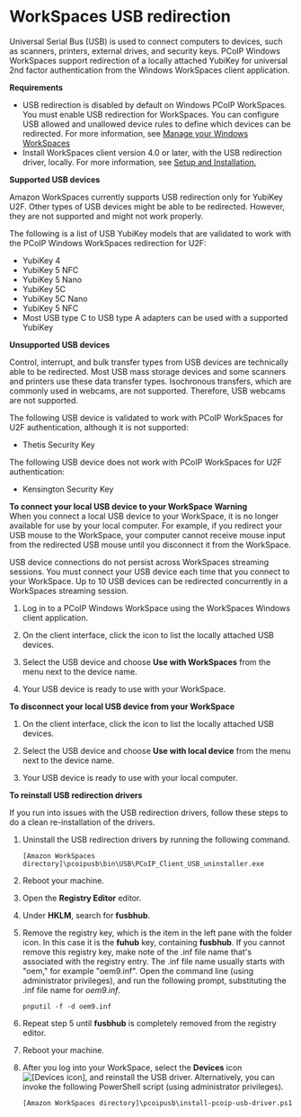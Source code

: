 # WorkSpaces USB redirection<a name="usb-redirection"></a>

Universal Serial Bus \(USB\) is used to connect computers to devices, such as scanners, printers, external drives, and security keys\. PCoIP Windows WorkSpaces support redirection of a locally attached YubiKey for universal 2nd factor authentication from the Windows WorkSpaces client application\.

**Requirements**
+ USB redirection is disabled by default on Windows PCoIP WorkSpaces\. You must enable USB redirection for WorkSpaces\. You can configure USB allowed and unallowed device rules to define which devices can be redirected\. For more information, see [Manage your Windows WorkSpaces](https://docs.aws.amazon.com/workspaces/latest/adminguide/group_policy.html) 
+ Install WorkSpaces client version 4\.0 or later, with the USB redirection driver, locally\. For more information, see [ Setup and Installation\.](https://docs.aws.amazon.com/workspaces/latest/userguide/amazon-workspaces-windows-client.html#windows_setup)

**Supported USB devices**

Amazon WorkSpaces currently supports USB redirection only for YubiKey U2F\. Other types of USB devices might be able to be redirected\. However, they are not supported and might not work properly\. 

The following is a list of USB YubiKey models that are validated to work with the PCoIP Windows WorkSpaces redirection for U2F:
+ YubiKey 4
+ YubiKey 5 NFC
+ YubiKey 5 Nano
+ YubiKey 5C
+ YubiKey 5C Nano
+ YubiKey 5 NFC
+ Most USB type C to USB type A adapters can be used with a supported YubiKey

**Unsupported USB devices**

Control, interrupt, and bulk transfer types from USB devices are technically able to be redirected\. Most USB mass storage devices and some scanners and printers use these data transfer types\. Isochronous transfers, which are commonly used in webcams, are not supported\. Therefore, USB webcams are not supported\. 

The following USB device is validated to work with PCoIP WorkSpaces for U2F authentication, although it is not supported:
+ Thetis Security Key

The following USB device does not work with PCoIP WorkSpaces for U2F authentication:
+ Kensington Security Key

**To connect your local USB device to your WorkSpace**
**Warning**  
When you connect a local USB device to your WorkSpace, it is no longer available for use by your local computer\. For example, if you redirect your USB mouse to the WorkSpace, your computer cannot receive mouse input from the redirected USB mouse until you disconnect it from the WorkSpace\.

USB device connections do not persist across WorkSpaces streaming sessions\. You must connect your USB device each time that you connect to your WorkSpace\. Up to 10 USB devices can be redirected concurrently in a WorkSpaces streaming session\.

1. Log in to a PCoIP Windows WorkSpace using the WorkSpaces Windows client application\.

1. On the client interface, click the icon to list the locally attached USB devices\.

1. Select the USB device and choose **Use with WorkSpaces** from the menu next to the device name\.

1. Your USB device is ready to use with your WorkSpace\.

**To disconnect your local USB device from your WorkSpace**

1. On the client interface, click the icon to list the locally attached USB devices\.

1. Select the USB device and choose **Use with local device** from the menu next to the device name\.

1. Your USB device is ready to use with your local computer\.

**To reinstall USB redirection drivers**

If you run into issues with the USB redirection drivers, follow these steps to do a clean re\-installation of the drivers\.

1. Uninstall the USB redirection drivers by running the following command\.

   ```
   [Amazon WorkSpaces directory]\pcoipusb\bin\USB\PCoIP_Client_USB_uninstaller.exe
   ```

1. Reboot your machine\.

1. Open the **Registry Editor** editor\.

1. Under **HKLM**, search for **fusbhub**\.

1. Remove the registry key, which is the item in the left pane with the folder icon\. In this case it is the **fuhub** key, containing **fusbhub**\. If you cannot remove this registry key, make note of the \.inf file name that's associated with the registry entry\. The \.inf file name usually starts with "oem," for example "oem9\.inf"\. Open the command line \(using administrator privileges\), and run the following prompt, substituting the \.inf file name for *oem9\.inf*\.

   ```
   pnputil -f -d oem9.inf
   ```

1. Repeat step 5 until **fusbhub** is completely removed from the registry editor\.

1. Reboot your machine\.

1. After you log into your WorkSpace, select the **Devices** icon ![\[Devices icon\]](http://docs.aws.amazon.com/workspaces/latest/userguide/images/devices-icon.png), and reinstall the USB driver\. Alternatively, you can invoke the following PowerShell script \(using administrator privileges\)\.

   ```
   [Amazon WorkSpaces directory]\pcoipusb\install-pcoip-usb-driver.ps1
   ```